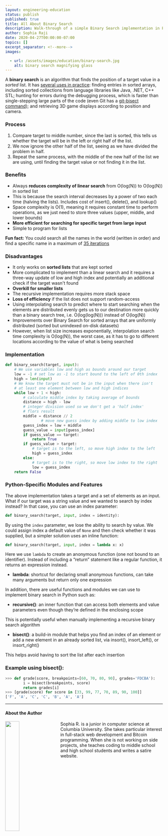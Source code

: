 ```yaml
---
layout: engineering-education
status: publish
published: true
title: All About Binary Search
description: Walk-through of a simple Binary Search implementation in Python and discussion of binary search time and space complexity.
author: Sophia Raji
date: 2020-04-27T00:00:00-07:00
topics: []
excerpt_separator: <!--more-->
images:

  - url: /assets/images/education/binary-search.jpg
    alt: binary search magnifying glass
---
```

A **binary search** is an algorithm that finds the position of a target value in a _sorted_ list. It has [several uses in practice](https://stackoverflow.com/questions/540165/where-is-binary-search-used-in-practice): finding entries in  sorted arrays, including sorted collections from language libraries like Java, .NET, C++ STL; hunting for errors during the debugging process, which is faster than single-stepping large parts of the code (even Git has a [git-bisect command](https://git-scm.com/book/en/v2/Git-Tools-Debugging-with-Git#Binary-Search)); and retrieving 3D game displays according to position and camera.
<!--more-->

### Process
1. Compare target to middle number, since the last is sorted, this tells us whether the target will be in the left or right half of the list.
2. We now ignore the other half of the list, seeing as we have divided the problem in half.
3. Repeat the same process, with the middle of the new half of the list we are using, until finding the target value or not finding it in the list.

### Benefits
- Always **reduces complexity of linear search** from O(log(N)) to O(log(N)) in sorted list
- This is because the search interval decreases by a power of two each time (halving the lists). Includes cost of insert(), delete(), and lookup()
- Space complexity is O(1), meaning it requires constant time to perform operations, as we just need to store three values (upper, middle, and lower bounds)
- **More efficient for searching for specific target from large input**
- Simple to program for lists

**Fun fact:** You could search all the names in the world (written in order) and find a specific name in a maximum of [35 iterations](https://www.hackerearth.com/practice/algorithms/searching/binary-search/tutorial/)

### Disadvantages
- It only works on **sorted lists** that are kept sorted
- More complicated to implement than a linear search and it requires a three-way update of low and high index and potentially an additional check if the target wasn't found
- **Overkill for smaller lists**
- The recursive implementation requires more stack space
- **Loss of efficiency** if the list does not support random-access
- Using interpolating search to predict where to start searching when the elements are distributed evenly gets us to our destination more quickly than a binary search tree, i.e. O(log(log(N))) instead of O(log(N))
- Improvements over Binary Search for sorted arrays that are uniformly distributed (sorted but unindexed on-disk datasets)
- However, when list size increases exponentially, interpolation search time complexity is O(log(N)), the worst case, as it has to go to different locations according to the value of what is being searched

### Implementation

```python shell
def binary_search(target, input):
    # We use variables low and high as bounds around our target
    low = -1 # set low as -1 to start bound to the left of 0th index
    high = len(input)
    # We know the target must not be in the input when there isn't
    # at least one element between low and high indices
    while low + 1 < high:
        # calculate middle index by taking average of bounds
        distance = high - low
        # integer division used so we don't get a 'half index'
        # flors result
        middle = distance // 2
				# move new guess index by adding middle to low index
        guess_index = low + middle
        guess_value = input[guess_index]
        if guess_value == target:
            return True
        if guess_value > target:
            # target is to the left, so move high index to the left
            high = guess_index
        else:
            # target is to the right, so move low index to the right
            low = guess_index
    return False
```

### Python-Specific Modules and Features
The above implementation takes a target and a set of elements as an input. What if our target was a string value and we wanted to search by index instead? In that case, you can use an index parameter:
```python shell
def binary_search(target, input, index = identity):
```
By using the `index` parameter, we lose the ability to search by value. We could assign index a default value of `None` and then check whether it was supplied, but a simpler solution uses an inline function:
```python shell
def binary_search(target, input, index = lambda x: x)
```
Here we use `lambda` to create an anonymous function (one not bound to an identifier). Instead of including a “return” statement like a regular function, it returns an expression instead.
  - **lambda**: shortcut for declaring small anonymous functions, can take many arguments but return only one expression

In addition, there are useful functions and modules we can use to implement binary search in Python such as:
  - **recursive()**: an inner function that can access both elements and value parameters even though they’re defined in the enclosing scope

This is potentially useful when manually implementing a recursive binary search algorithm

  - **bisect()**: a build-in module that helps you find an index of an element or add a new element in an already sorted list, via insort(), insort_left(), or insort_right()

This helps avoid having to sort the list after each insertion

### Example using bisect():
```python shell
>>> def grade(score, breakpoints=[60, 70, 80, 90], grades='FDCBA'):
        i = bisect(breakpoints, score)
        return grades[i]
>>> [grade(score) for score in [33, 99, 77, 70, 89, 90, 100]]
['F', 'A', 'C', 'C', 'B', 'A', 'A']
```

---

#### About the Author
<img style="float: left; padding-right: 5%; margin-bottom: 10px; width:30%;" src="/assets/images/education/authors/sophia-raji.jpg">Sophia R. is a junior in computer science at Columbia University. She takes particular interest in full-stack web development and Bitcoin programming. When she is not working on side projects, she teaches coding to middle school and high school students and writes a satire website.
